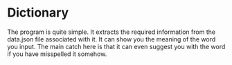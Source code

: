 # Dictionary
The program is quite simple. It extracts the required information from the data.json file associated with it.
It can show you the meaning of the word you input. 
The main catch here is that it can even suggest you with the word if you have misspelled it somehow.
